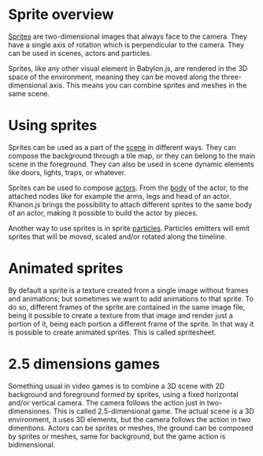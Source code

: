 # Sprite overview

[Sprites](https://khanonjs.com/api-docs/modules/decorators_sprite.html) are two-dimensional images that always face to the camera. They have a single axis of rotation which is perpendicular to the camera. They can be used in scenes, actors and particles.

Sprites, like any other visual element in Babylon.js, are rendered in the 3D space of the environment, meaning they can be moved along the three-dimensional axis. This means you can combine sprites and meshes in the same scene.

# Using sprites

Sprites can be used as a part of the [scene](https://khanonjs.com/api-docs/modules/decorators_scene.html) in different ways. They can compose the background through a tile map, or they can belong to the main scene in the foreground. They can also be used in scene dynamic elements like doors, lights, traps, or whatever.

Sprites can be used to compose [actors](https://khanonjs.com/api-docs/modules/decorators_actor.html). From the [body](https://khanonjs.com/api-docs/classes/decorators_actor.ActorInterface.html#body) of the actor, to the attached nodes like for example the arms, legs and head of an actor. Khanon.js brings the possibility to attach different sprites to the same body of an actor, making it possible to build the actor by pieces.

Another way to use sprites is in sprite [particles](https://khanonjs.com/api-docs/modules/decorators_particle.html). Particles emitters will emit sprites that will be moved, scaled and/or rotated along the timeline.

# Animated sprites

By default a sprite is a texture created from a single image without frames and animations; but sometimes we want to add animations to that sprite. To do so, different frames of the sprite are contained in the same image file, being it possible to create a texture from that image and render just a portion of it, being each portion a different frame of the sprite. In that way it is possible to create animated sprites. This is called spritesheet.

# 2.5 dimensions games

Something usual in video games is to combine a 3D scene with 2D background and foreground formed by sprites, using a fixed horizontal and/or vertical camera. The camera follows the action just in two-dimensiones. This is called 2.5-dimensional game. The actual scene is a 3D environment, it uses 3D elements, but the camera follows the action in two dimentions. Actors can be sprites or meshes, the ground can be composed by sprites or meshes, same for background, but the game action is bidimensional.
